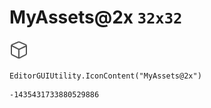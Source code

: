 # MyAssets@2x `32x32`
<img src="/img/MyAssets@2x.png" width=32 height=32>

``` CSharp
EditorGUIUtility.IconContent("MyAssets@2x")
```
```
-1435431733880529886
```

